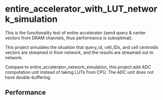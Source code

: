 # entire_accelerator_with_LUT_network_simulation

This is the functionality test of entire accelerator (send query & center vectors from DRAM channels, thus performance is suboptimal). 

This project simulates the situation that query_id, cell_IDs, and cell centroids vectors are streamed in from network, and the results are streamed out to network.

Compare to entire_accelerator_network_simulation, this project add ADC computation unit instead of taking LUTs from CPU. The ADC unit does not have double-buffering.

## Performance
